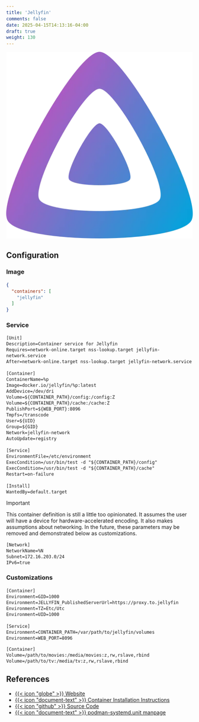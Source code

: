 ```yaml
---
title: 'Jellyfin'
comments: false
date: 2025-04-15T14:13:16-04:00
draft: true
weight: 130
---
```

![Jellyfin](./jellyfin.webp)

## Configuration

### Image

```json {filename=".config/my-server-build"}
{
  "containers": [
    "jellyfin"
  ]
}
```

### Service

```systemd {base_url="https://github.com/cubt85iz/automatos-server/blob/main", filename="/etc/containers/systemd/jellyfin.container"}
[Unit]
Description=Container service for Jellyfin
Requires=network-online.target nss-lookup.target jellyfin-network.service
After=network-online.target nss-lookup.target jellyfin-network.service

[Container]
ContainerName=%p
Image=docker.io/jellyfin/%p:latest
AddDevice=/dev/dri
Volume=${CONTAINER_PATH}/config:/config:Z
Volume=${CONTAINER_PATH}/cache:/cache:Z
PublishPort=${WEB_PORT}:8096
Tmpfs=/transcode
User=${UID}
Group=${GID}
Network=jellyfin-network
AutoUpdate=registry

[Service]
EnvironmentFile=/etc/environment
ExecCondition=/usr/bin/test -d "${CONTAINER_PATH}/config"
ExecCondition=/usr/bin/test -d "${CONTAINER_PATH}/cache"
Restart=on-failure

[Install]
WantedBy=default.target
```

> [!IMPORTANT]
> This container definition is still a little too opinionated. It assumes the user will have a device for hardware-accelerated encoding. It also makes assumptions about networking. In the future, these parameters may be removed and demonstrated below as customizations.

```systemd {base_url="https://github.com/cubt85iz/automatos-server/blob/main", filename="/etc/containers/systemd/jellyfin.network"}
[Network]
NetworkName=%N
Subnet=172.16.203.0/24
IPv6=true
```

### Customizations

```systemd {filename="/etc/containers/systemd/jellyfin.container.d/01-variables.conf"}
[Container]
Environment=GID=1000
Environment=JELLYFIN_PublishedServerUrl=https://proxy.to.jellyfin
Environment=TZ=Etc/Utc
Environment=UID=1000

[Service]
Environment=CONTAINER_PATH=/var/path/to/jellyfin/volumes
Environment=WEB_PORT=8096
```

```systemd {filename="/etc/containers/systemd/jellyfin.container.d/02-volumes.conf"}
[Container]
Volume=/path/to/movies:/media/movies:z,rw,rslave,rbind
Volume=/path/to/tv:/media/tv:z,rw,rslave,rbind
```

## References

- [{{< icon "globe" >}} Website](https://jellyfin.org/)
- [{{< icon "document-text" >}} Container Installation Instructions](https://jellyfin.org/docs/general/installation/container/#podman)
- [{{< icon "github" >}} Source Code](https://github.com/jellyfin/jellyfin)
- [{{< icon "document-text" >}} podman-systemd.unit manpage](https://docs.podman.io/en/latest/markdown/podman-systemd.unit.5.html)
